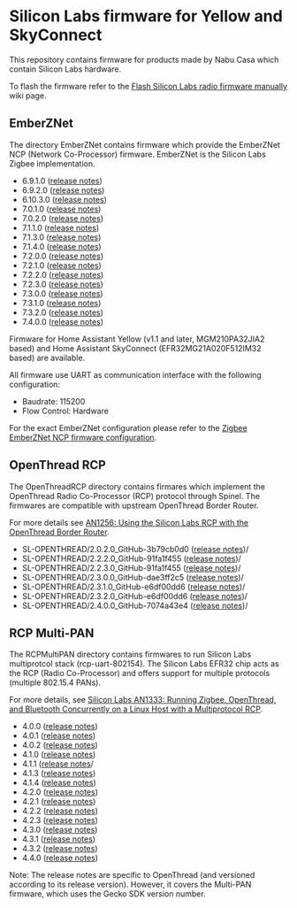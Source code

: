 # Silicon Labs firmware for Yellow and SkyConnect

This repository contains firmware for products made by Nabu Casa
which contain Silicon Labs hardware.

To flash the firmware refer to the [Flash Silicon Labs radio firmware manually](https://github.com/NabuCasa/silabs-firmware/wiki/Flash-Silicon-Labs-radio-firmware-manually)
wiki page.

## EmberZNet

The directory EmberZNet contains firmware which provide the EmberZNet
NCP (Network Co-Processor) firmware. EmberZNet is the Silicon Labs Zigbee
implementation.

  * 6.9.1.0 ([release notes](https://www.silabs.com/documents/public/release-notes/emberznet-release-notes-6.9.1.0.pdf))
  * 6.9.2.0 ([release notes](https://www.silabs.com/documents/public/release-notes/emberznet-release-notes-6.9.2.0.pdf))
  * 6.10.3.0 ([release notes](https://www.silabs.com/documents/public/release-notes/emberznet-release-notes-6.10.3.0.pdf))
  * 7.0.1.0 ([release notes](https://www.silabs.com/documents/public/release-notes/emberznet-release-notes-7.0.1.0.pdf))
  * 7.0.2.0 ([release notes](https://www.silabs.com/documents/public/release-notes/emberznet-release-notes-7.0.2.0.pdf))
  * 7.1.1.0 ([release notes](https://www.silabs.com/documents/public/release-notes/emberznet-release-notes-7.1.1.0.pdf))
  * 7.1.3.0 ([release notes](https://www.silabs.com/documents/public/release-notes/emberznet-release-notes-7.1.3.0.pdf))
  * 7.1.4.0 ([release notes](https://www.silabs.com/documents/public/release-notes/emberznet-release-notes-7.1.4.0.pdf))
  * 7.2.0.0 ([release notes](https://www.silabs.com/documents/public/release-notes/emberznet-release-notes-7.2.0.0.pdf))
  * 7.2.1.0 ([release notes](https://www.silabs.com/documents/public/release-notes/emberznet-release-notes-7.2.1.0.pdf))
  * 7.2.2.0 ([release notes](https://www.silabs.com/documents/public/release-notes/emberznet-release-notes-7.2.2.0.pdf))
  * 7.2.3.0 ([release notes](https://www.silabs.com/documents/public/release-notes/emberznet-release-notes-7.2.3.0.pdf))
  * 7.3.0.0 ([release notes](https://www.silabs.com/documents/public/release-notes/emberznet-release-notes-7.3.0.0.pdf))
  * 7.3.1.0 ([release notes](https://www.silabs.com/documents/public/release-notes/emberznet-release-notes-7.3.1.0.pdf))
  * 7.3.2.0 ([release notes](https://www.silabs.com/documents/public/release-notes/emberznet-release-notes-7.3.2.0.pdf))
  * 7.4.0.0 ([release notes](https://www.silabs.com/documents/public/release-notes/emberznet-release-notes-7.4.0.0.pdf))

Firmware for Home Assistant Yellow (v1.1 and later, MGM210PA32JIA2 based) and
Home Assistant SkyConnect (EFR32MG21A020F512IM32 based) are available.

All firmware use  UART as communication interface with the following
configuration:
 * Baudrate: 115200
 * Flow Control: Hardware

For the exact EmberZNet configuration please refer to the [Zigbee EmberZNet NCP firmware configuration](https://github.com/NabuCasa/silabs-firmware/wiki/Zigbee-EmberZNet-NCP-firmware-configuration).

## OpenThread RCP

The OpenThreadRCP directory contains firmares which implement the OpenThread
Radio Co-Processor (RCP) protocol through Spinel. The firmwares are compatible
with upstream OpenThread Border Router.

For more details see [AN1256: Using the Silicon Labs RCP with the
OpenThread Border
Router](https://www.silabs.com/documents/public/application-notes/an1256-using-sl-rcp-with-openthread-border-router.pdf).

  * SL-OPENTHREAD/2.0.2.0_GitHub-3b79cb0d0 ([release notes](https://www.silabs.com/documents/public/release-notes/open-thread-release-notes-2.0.2.0.pdf))/
  * SL-OPENTHREAD/2.2.2.0_GitHub-91fa1f455 ([release notes](https://www.silabs.com/documents/public/release-notes/open-thread-release-notes-2.2.2.0.pdf))/
  * SL-OPENTHREAD/2.2.3.0_GitHub-91fa1f455 ([release notes](https://www.silabs.com/documents/public/release-notes/open-thread-release-notes-2.2.3.0.pdf))/
  * SL-OPENTHREAD/2.3.0.0_GitHub-dae3ff2c5 ([release notes](https://www.silabs.com/documents/public/release-notes/open-thread-release-notes-2.3.0.0.pdf))/
  * SL-OPENTHREAD/2.3.1.0_GitHub-e6df00dd6 ([release notes](https://www.silabs.com/documents/public/release-notes/open-thread-release-notes-2.3.1.0.pdf))/
  * SL-OPENTHREAD/2.3.2.0_GitHub-e6df00dd6 ([release notes](https://www.silabs.com/documents/public/release-notes/open-thread-release-notes-2.3.2.0.pdf))/
  * SL-OPENTHREAD/2.4.0.0_GitHub-7074a43e4 ([release notes](https://www.silabs.com/documents/public/release-notes/open-thread-release-notes-2.4.0.0.pdf))/

## RCP Multi-PAN

The RCPMultiPAN directory contains firmwares to run Silicon Labs multiprotcol
stack (rcp-uart-802154). The Silicon Labs EFR32 chip acts as the RCP (Radio
Co-Processor) and offers support for multiple protocols (multiple 802.15.4
PANs).

For more details, see [Silicon Labs AN1333: Running Zigbee, OpenThread, and
Bluetooth Concurrently on a Linux Host with
a Multiprotocol RCP](https://www.silabs.com/documents/public/application-notes/an1333-concurrent-protocols-with-802-15-4-rcp.pdf).

  * 4.0.0 ([release notes](https://www.silabs.com/documents/public/release-notes/open-thread-release-notes-2.0.0.0.pdf))
  * 4.0.1 ([release notes](https://www.silabs.com/documents/public/release-notes/open-thread-release-notes-2.0.1.0.pdf))
  * 4.0.2 ([release notes](https://www.silabs.com/documents/public/release-notes/open-thread-release-notes-2.0.2.0.pdf))
  * 4.1.0 ([release notes](https://www.silabs.com/documents/public/release-notes/open-thread-release-notes-2.1.0.0.pdf))
  * 4.1.1 ([release notes](https://www.silabs.com/documents/public/release-notes/open-thread-release-notes-2.1.1.0.pdf)/
  * 4.1.3 ([release notes](https://www.silabs.com/documents/public/release-notes/open-thread-release-notes-2.1.3.0.pdf))
  * 4.1.4 ([release notes](https://www.silabs.com/documents/public/release-notes/open-thread-release-notes-2.1.4.0.pdf))
  * 4.2.0 ([release notes](https://www.silabs.com/documents/public/release-notes/open-thread-release-notes-2.2.0.0.pdf))
  * 4.2.1 ([release notes](https://www.silabs.com/documents/public/release-notes/open-thread-release-notes-2.2.1.0.pdf))
  * 4.2.2 ([release notes](https://www.silabs.com/documents/public/release-notes/open-thread-release-notes-2.2.2.0.pdf))
  * 4.2.3 ([release notes](https://www.silabs.com/documents/public/release-notes/open-thread-release-notes-2.2.3.0.pdf))
  * 4.3.0 ([release notes](https://www.silabs.com/documents/public/release-notes/open-thread-release-notes-2.3.0.0.pdf))
  * 4.3.1 ([release notes](https://www.silabs.com/documents/public/release-notes/open-thread-release-notes-2.3.1.0.pdf))
  * 4.3.2 ([release notes](https://www.silabs.com/documents/public/release-notes/open-thread-release-notes-2.3.2.0.pdf))
  * 4.4.0 ([release notes](https://www.silabs.com/documents/public/release-notes/open-thread-release-notes-2.4.0.0.pdf))

Note: The release notes are specific to OpenThread (and versioned according to
its release version). However, it covers the Multi-PAN firmware, which uses
the Gecko SDK version number.
